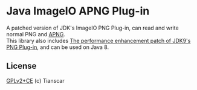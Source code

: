 # Java ImageIO APNG Plug-in
A patched version of JDK's ImageIO PNG Plug-in, can read and write normal PNG and [APNG](https://en.wikipedia.org/wiki/APNG).  
This library also includes [The performance enhancement patch of JDK9's PNG Plug-in](https://bugs.openjdk.java.net/browse/JDK-6488522), 
and can be used on Java 8.

## License
[GPLv2+CE](/LICENSE) (c) Tianscar
